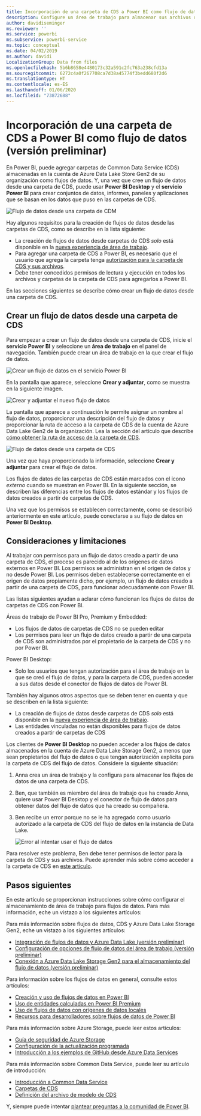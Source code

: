 ```yaml
---
title: Incorporación de una carpeta de CDS a Power BI como flujo de datos
description: Configure un área de trabajo para almacenar sus archivos de definición de flujo de datos y de datos en Azure Data Lake Storage Gen2.
author: davidiseminger
ms.reviewer: ''
ms.service: powerbi
ms.subservice: powerbi-service
ms.topic: conceptual
ms.date: 04/02/2019
ms.author: davidi
LocalizationGroup: Data from files
ms.openlocfilehash: 5b6b8658e4480173c32a591c2fc763a238cfd13a
ms.sourcegitcommit: 6272c4a0f267708ca7d38a45774f3bedd680f2d6
ms.translationtype: HT
ms.contentlocale: es-ES
ms.lasthandoff: 01/06/2020
ms.locfileid: "73872688"
---
```

# <a name="add-a-cdm-folder-to-power-bi-as-a-dataflow-preview"></a>Incorporación de una carpeta de CDS a Power BI como flujo de datos (versión preliminar)

En Power BI, puede agregar carpetas de Common Data Service (CDS) almacenadas en la cuenta de Azure Data Lake Store Gen2 de su organización como flujos de datos. Y, una vez que cree un flujo de datos desde una carpeta de CDS, puede usar **Power BI Desktop** y el **servicio Power BI** para crear conjuntos de datos, informes, paneles y aplicaciones que se basan en los datos que puso en las carpetas de CDS.

![Flujo de datos desde una carpeta de CDM](media/service-dataflows-add-cdm-folder/dataflow-from-cdm-folder_01.jpg)

Hay algunos requisitos para la creación de flujos de datos desde las carpetas de CDS, como se describe en la lista siguiente:

* La creación de flujos de datos desde carpetas de CDS *solo* está disponible en la [nueva experiencia de área de trabajo](service-create-the-new-workspaces.md). 
* Para agregar una carpeta de CDS a Power BI, es necesario que el usuario que agrega la carpeta tenga [autorización para la carpeta de CDS y sus archivos](https://go.microsoft.com/fwlink/?linkid=2029121).
* Debe tener concedidos permisos de lectura y ejecución en todos los archivos y carpetas de la carpeta de CDS para agregarlos a Power BI.

En las secciones siguientes se describe cómo crear un flujo de datos desde una carpeta de CDS.

## <a name="create-a-dataflow-from-a-cdm-folder"></a>Crear un flujo de datos desde una carpeta de CDS

Para empezar a crear un flujo de datos desde una carpeta de CDS, inicie el **servicio Power BI** y seleccione un **área de trabajo** en el panel de navegación. También puede crear un área de trabajo en la que crear el flujo de datos.

![Crear un flujo de datos en el servicio Power BI](media/service-dataflows-add-cdm-folder/dataflow-from-cdm-folder_02.jpg)

En la pantalla que aparece, seleccione **Crear y adjuntar**, como se muestra en la siguiente imagen.

![Crear y adjuntar el nuevo flujo de datos](media/service-dataflows-add-cdm-folder/dataflow-from-cdm-folder_03.jpg)

La pantalla que aparece a continuación le permite asignar un nombre al flujo de datos, proporcionar una descripción del flujo de datos y proporcionar la ruta de acceso a la carpeta de CDS de la cuenta de Azure Data Lake Gen2 de la organización. Lea la sección del artículo que describe [cómo obtener la ruta de acceso de la carpeta de CDS](service-dataflows-configure-workspace-storage-settings.md#get-the-uri-of-stored-dataflow-files). 

![Flujo de datos desde una carpeta de CDS](media/service-dataflows-add-cdm-folder/dataflow-from-cdm-folder_01.jpg)

Una vez que haya proporcionado la información, seleccione **Crear y adjuntar** para crear el flujo de datos.

Los flujos de datos de las carpetas de CDS están marcados con el icono *externo* cuando se muestran en Power BI. En la siguiente sección, se describen las diferencias entre los flujos de datos estándar y los flujos de datos creados a partir de carpetas de CDS.

Una vez que los permisos se establecen correctamente, como se describió anteriormente en este artículo, puede conectarse a su flujo de datos en **Power BI Desktop**.


## <a name="considerations-and-limitations"></a>Consideraciones y limitaciones

Al trabajar con permisos para un flujo de datos creado a partir de una carpeta de CDS, el proceso es parecido al de los orígenes de datos externos en Power BI. Los permisos se administran en el origen de datos y no desde Power BI. Los permisos deben establecerse correctamente en el origen de datos propiamente dicho, por ejemplo, un flujo de datos creado a partir de una carpeta de CDS, para funcionar adecuadamente con Power BI.

Las listas siguientes ayudan a aclarar cómo funcionan los flujos de datos de carpetas de CDS con Power BI.

Áreas de trabajo de Power BI Pro, Premium y Embedded:
* Los flujos de datos de carpetas de CDS no se pueden editar
* Los permisos para leer un flujo de datos creado a partir de una carpeta de CDS son administrados por el propietario de la carpeta de CDS y no por Power BI.

Power BI Desktop:
* Solo los usuarios que tengan autorización para el área de trabajo en la que se creó el flujo de datos, y para la carpeta de CDS, pueden acceder a sus datos desde el conector de flujos de datos de Power BI.


También hay algunos otros aspectos que se deben tener en cuenta y que se describen en la lista siguiente:

* La creación de flujos de datos desde carpetas de CDS *solo* está disponible en la [nueva experiencia de área de trabajo](service-create-the-new-workspaces.md).
* Las entidades vinculadas no están disponibles para flujos de datos creados a partir de carpetas de CDS


Los clientes de **Power BI Desktop** no pueden acceder a los flujos de datos almacenados en la cuenta de Azure Data Lake Storage Gen2, a menos que sean propietarios del flujo de datos o que tengan autorización explícita para la carpeta de CDS del flujo de datos. Considere la siguiente situación:

1.  Anna crea un área de trabajo y la configura para almacenar los flujos de datos de una carpeta de CDS.
2.  Ben, que también es miembro del área de trabajo que ha creado Anna, quiere usar Power BI Desktop y el conector de flujo de datos para obtener datos del flujo de datos que ha creado su compañera.
3.  Ben recibe un error porque no se le ha agregado como usuario autorizado a la carpeta de CDS del flujo de datos en la instancia de Data Lake.

    ![Error al intentar usar el flujo de datos](media/service-dataflows-configure-workspace-storage-settings/dataflow-storage-settings_08.jpg)

Para resolver este problema, Ben debe tener permisos de lector para la carpeta de CDS y sus archivos. Puede aprender más sobre cómo acceder a la carpeta de CDS en [este artículo](https://go.microsoft.com/fwlink/?linkid=2029121).


## <a name="next-steps"></a>Pasos siguientes

En este artículo se proporcionan instrucciones sobre cómo configurar el almacenamiento de área de trabajo para flujos de datos. Para más información, eche un vistazo a los siguientes artículos:

Para más información sobre flujos de datos, CDS y Azure Data Lake Storage Gen2, eche un vistazo a los siguientes artículos:

* [Integración de flujos de datos y Azure Data Lake (versión preliminar)](service-dataflows-azure-data-lake-integration.md)
* [Configuración de opciones de flujo de datos del área de trabajo (versión preliminar)](service-dataflows-configure-workspace-storage-settings.md)
* [Conexión a Azure Data Lake Storage Gen2 para el almacenamiento del flujo de datos (versión preliminar)](service-dataflows-connect-azure-data-lake-storage-gen2.md)

Para información sobre los flujos de datos en general, consulte estos artículos:

* [Creación y uso de flujos de datos en Power BI](service-dataflows-create-use.md)
* [Uso de entidades calculadas en Power BI Premium](service-dataflows-computed-entities-premium.md)
* [Uso de flujos de datos con orígenes de datos locales](service-dataflows-on-premises-gateways.md)
* [Recursos para desarrolladores sobre flujos de datos de Power BI](service-dataflows-developer-resources.md)

Para más información sobre Azure Storage, puede leer estos artículos:
* [Guía de seguridad de Azure Storage](https://docs.microsoft.com/azure/storage/common/storage-security-guide)
* [Configuración de la actualización programada](refresh-scheduled-refresh.md)
* [Introducción a los ejemplos de GitHub desde Azure Data Services](https://aka.ms/cdmadstutorial)

Para más información sobre Common Data Service, puede leer su artículo de introducción:
* [Introducción a Common Data Service](https://docs.microsoft.com/powerapps/common-data-model/overview)
* [Carpetas de CDS](https://go.microsoft.com/fwlink/?linkid=2045304)
* [Definición del archivo de modelo de CDS](https://go.microsoft.com/fwlink/?linkid=2045521)

Y, siempre puede intentar [plantear preguntas a la comunidad de Power BI](https://community.powerbi.com/).

